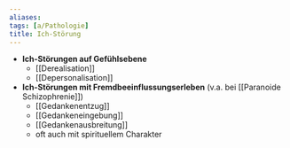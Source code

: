 ```yaml
---
aliases: 
tags: [a/Pathologie]
title: Ich-Störung
---
```

- **Ich-Störungen auf Gefühlsebene**
	- [[Derealisation]]
	- [[Depersonalisation]]
- **Ich-Störungen mit Fremdbeeinflussungserleben** (v.a. bei [[Paranoide Schizophrenie]])
	- [[Gedankenentzug]]
	- [[Gedankeneingebung]]
	- [[Gedankenausbreitung]]
	- oft auch mit spirituellem Charakter
